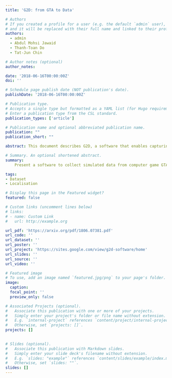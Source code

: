 ```yaml
---
title: 'G2D: from GTA to Data'

# Authors
# If you created a profile for a user (e.g. the default `admin` user), write the username (folder name) here
# and it will be replaced with their full name and linked to their profile.
authors:
  - admin
  - Abdul Mohsi Jawaid
  - Thanh-Toan Do
  - Tat-Jun Chin

# Author notes (optional)
author_notes:

date: '2018-06-16T00:00:00Z'
doi: ''

# Schedule page publish date (NOT publication's date).
publishDate: '2018-06-16T00:00:00Z'

# Publication type.
# Accepts a single type but formatted as a YAML list (for Hugo requirements).
# Enter a publication type from the CSL standard.
publication_types: ['article']

# Publication name and optional abbreviated publication name.
publication: ""
publication_short: ""

abstract: This document describes G2D, a software that enables capturing videos from Grand Theft Auto V (GTA V), a popular role playing game set in an expansive virtual city. The target users of our software are computer vision researchers who wish to collect hyper-realistic computer-generated imagery of a city from the street level, under controlled 6DOF camera poses and varying environmental conditions (weather, season, time of day, traffic density, etc.). G2D accesses/calls the native functions of the game; hence users can directly interact with G2D while playing the game. Specifically, G2D enables users to manipulate conditions of the virtual environment on the fly, while the gameplay camera is set to automatically retrace a predetermined 6DOF camera pose trajectory within the game coordinate system. Concurrently, automatic screen capture is executed while the virtual environment is being explored. G2D and its source code are publicly available [here](https://github.com/dzungdoan6/G2D). In addition, we demonstrate an application of G2D to generate a large-scale dataset with groundtruth camera poses for testing structure-from-motion (SfM) algorithms. The dataset and generated 3D point clouds are also made available [here](https://drive.google.com/drive/folders/1jSn_zlbqPERadjL_LI22QkjN_naiOIGT)

# Summary. An optional shortened abstract.
summary: 
    Present a software to collect simulated data from computer game GTA V. Users have fully control of camera poses and environmental conditions.

tags: 
- Dataset
- Localisation

# Display this page in the Featured widget?
featured: false

# Custom links (uncomment lines below)
# links:
# - name: Custom Link
#   url: http://example.org

url_pdf: 'https://arxiv.org/pdf/1806.07381.pdf'
url_code: ''
url_dataset: ''
url_poster: ''
url_project: 'https://sites.google.com/view/g2d-software/home'
url_slides: ''
url_source: ''
url_video: ''

# Featured image
# To use, add an image named `featured.jpg/png` to your page's folder.
image:
  caption: 
  focal_point: ''
  preview_only: false

# Associated Projects (optional).
#   Associate this publication with one or more of your projects.
#   Simply enter your project's folder or file name without extension.
#   E.g. `internal-project` references `content/project/internal-project/index.md`.
#   Otherwise, set `projects: []`.
projects: []
  

# Slides (optional).
#   Associate this publication with Markdown slides.
#   Simply enter your slide deck's filename without extension.
#   E.g. `slides: "example"` references `content/slides/example/index.md`.
#   Otherwise, set `slides: ""`.
slides: []
---
```

